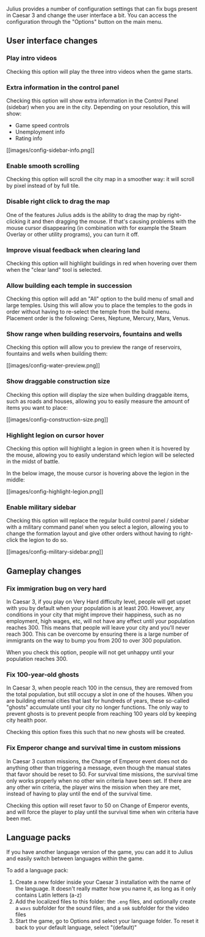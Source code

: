 Julius provides a number of configuration settings that can fix bugs present in Caesar 3 and change the user interface a bit. You can access the configuration through the "Options" button on the main menu.

## User interface changes

### Play intro videos

Checking this option will play the three intro videos when the game starts.

### Extra information in the control panel

Checking this option will show extra information in the Control Panel (sidebar) when you are in the city. Depending on your resolution, this will show:

- Game speed controls
- Unemployment info
- Rating info

[[images/config-sidebar-info.png]]

### Enable smooth scrolling

Checking this option will scroll the city map in a smoother way: it will scroll by pixel instead of by full tile.

### Disable right click to drag the map

One of the features Julius adds is the ability to drag the map by right-clicking it and then dragging the mouse. If that's causing problems with the mouse cursor disappearing (in combination with for example the Steam Overlay or other utility programs), you can turn it off.

### Improve visual feedback when clearing land

Checking this option will highlight buildings in red when hovering over them when the "clear land" tool is selected.

### Allow building each temple in succession

Checking this option will add an "All" option to the build menu of small and large temples. Using this will allow you to place the temples to the gods in order without having to re-select the temple from the build menu. Placement order is the following: Ceres, Neptune, Mercury, Mars, Venus.

### Show range when building reservoirs, fountains and wells

Checking this option will allow you to preview the range of reservoirs, fountains and wells when building them:

[[images/config-water-preview.png]]

### Show draggable construction size

Checking this option will display the size when building draggable items, such as roads and houses, allowing you to easily measure the amount of items you want to place:

[[images/config-construction-size.png]]

### Highlight legion on cursor hover

Checking this option will highlight a legion in green when it is hovered by the mouse, allowing you to easily understand which legion will be selected in the midst of battle.

In the below image, the mouse cursor is hovering above the legion in the middle:

[[images/config-highlight-legion.png]]

### Enable military sidebar

Checking this option will replace the regular build control panel / sidebar with a military command panel when you select a legion, allowing you to change the formation layout and give other orders without having to right-click the legion to do so.

[[images/config-military-sidebar.png]]

## Gameplay changes

### Fix immigration bug on very hard

In Caesar 3, if you play on Very Hard difficulty level, people will get upset with you by default when your population is at least 200. However, any conditions in your city that might improve their happiness, such as no employment, high wages, etc, will not have any effect until your population reaches 300. This means that people will leave your city and you'll never reach 300. This can be overcome by ensuring there is a large number of immigrants on the way to bump you from 200 to over 300 population.

When you check this option, people will not get unhappy until your population reaches 300.

### Fix 100-year-old ghosts

In Caesar 3, when people reach 100 in the census, they are removed from the total population, but still occupy a slot in one of the houses. When you are building eternal cities that last for hundreds of years, these so-called "ghosts" accumulate until your city no longer functions. The only way to prevent ghosts is to prevent people from reaching 100 years old by keeping city health poor.

Checking this option fixes this such that no new ghosts will be created.

### Fix Emperor change and survival time in custom missions

In Caesar 3 custom missions, the Change of Emperor event does not do anything other than triggering a message, even though the manual states that favor should be reset to 50.
For survival time missions, the survival time only works properly when no other win criteria have been set. If there are any other win criteria, the player wins the mission when they are met, instead of having to play until the end of the survival time.

Checking this option will reset favor to 50 on Change of Emperor events, and will force the player to play until the survival time when win criteria have been met.

## Language packs

If you have another language version of the game, you can add it to Julius and easily switch between languages within the game.

To add a language pack:

1. Create a new folder inside your Caesar 3 installation with the name of the language. It doesn't really matter how you name it, as long as it only contains Latin letters (a-z)
1. Add the localized files to this folder: the `.eng` files, and optionally create a `wavs` subfolder for the sound files, and a `smk` subfolder for the video files
1. Start the game, go to Options and select your language folder. To reset it back to your default language, select "(default)"
